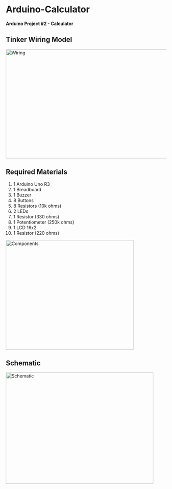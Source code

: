 # Arduino-Calculator
**Arduino Project #2 - Calculator**

## Tinker Wiring Model
<img src="https://cdn.discordapp.com/attachments/931553071761334313/936002966576590848/unknown.png" height="341.5" width="611.5" alt="Wiring">

## Required Materials
1. 1 Arduino Uno R3
2. 1 Breadboard
3. 1 Buzzer
4. 8 Buttons
5. 8 Resistors (10k ohms)
6. 2 LEDs
7. 1 Resistor (330 ohms)
8. 1 Potentiometer (250k ohms)
9. 1 LCD 16x2
10. 1 Resistor (220 ohms)
<img src="https://cdn.discordapp.com/attachments/931315645130350634/936005745726590996/unknown.png" height="342.5" width="400" alt="Components">

## Schematic
<img src="https://cdn.discordapp.com/attachments/931315645130350634/936007128060133376/unknown.png" height="348" width="462" alt="Schematic">
